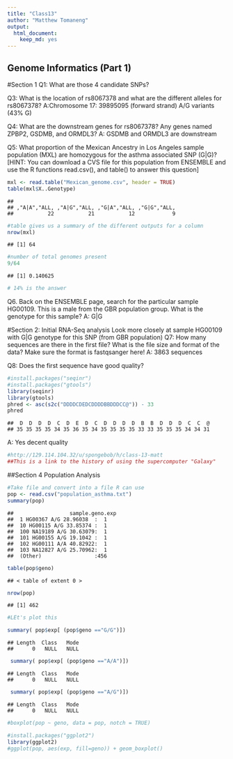 ```yaml
---
title: "Class13"
author: "Matthew Tomaneng"
output: 
  html_document: 
    keep_md: yes
---
```




## Genome Informatics (Part 1)
#Section 1
Q1: What are those 4 candidate SNPs? 

Q3: What is the location of rs8067378 and what are the different alleles for rs8067378? 
A:Chromosome 17: 39895095 (forward strand) A/G variants (43% G) 

Q4: What are the downstream genes for rs8067378? Any genes named ZPBP2,
GSDMB, and ORMDL3? 
A: GSDMB and ORMDL3 are downstream

Q5: What proportion of the Mexican Ancestry in Los Angeles sample population (MXL)
are homozygous for the asthma associated SNP (G|G)?
[HINT: You can download a CVS file for this population from ENSEMBLE and use the R
functions read.csv(), and table() to answer this question] 

```r
mxl <- read.table("Mexican_genome.csv", header = TRUE)
table(mxl$X..Genotype)
```

```
## 
## ,"A|A","ALL, ,"A|G","ALL, ,"G|A","ALL, ,"G|G","ALL, 
##           22           21           12            9
```

```r
#table gives us a summary of the different outputs for a column
nrow(mxl)
```

```
## [1] 64
```

```r
#number of total genomes present
9/64
```

```
## [1] 0.140625
```

```r
# 14% is the answer
```

Q6. Back on the ENSEMBLE page, search for the particular sample HG00109. This is a
male from the GBR population group. What is the genotype for this sample?
A: G|G 


#Section 2: Initial RNA-Seq analysis 
Look more closely at sample HG00109 with G|G genotype for this SNP (from GBR population)
Q7: How many sequences are there in the first file?
What is the file size and format of the data? Make sure
the format is fastqsanger here!
A: 3863 sequences

Q8:  Does the first sequence have good quality? 

```r
#install.packages("seqinr")
#install.packages("gtools")
library(seqinr)
library(gtools)
phred <- asc(s2c("DDDDCDEDCDDDDBBDDDCC@")) - 33
phred
```

```
##  D  D  D  D  C  D  E  D  C  D  D  D  D  B  B  D  D  D  C  C  @ 
## 35 35 35 35 34 35 36 35 34 35 35 35 35 33 33 35 35 35 34 34 31
```
A: Yes decent quality


```r
#http://129.114.104.32/u/spongebob/h/class-13-matt
##This is a link to the history of using the supercomputer "Galaxy"
```


##Section 4 Population Analysis

```r
#Take file and convert into a file R can use
pop <- read.csv("population_asthma.txt")
summary(pop)
```

```
##                  sample.geno.exp
##  1 HG00367 A/G 28.96038  :  1   
##  10 HG00115 A/G 33.85374 :  1   
##  100 NA19189 A/G 30.63079:  1   
##  101 HG00155 A/G 19.1042 :  1   
##  102 HG00111 A/A 40.82922:  1   
##  103 NA12827 A/G 25.70962:  1   
##  (Other)                 :456
```


```r
table(pop$geno)
```

```
## < table of extent 0 >
```

```r
nrow(pop)
```

```
## [1] 462
```

```r
#LEt's plot this
```


```r
summary( pop$exp[ (pop$geno =="G/G")])
```

```
## Length  Class   Mode 
##      0   NULL   NULL
```

```r
 summary( pop$exp[ (pop$geno =="A/A")])
```

```
## Length  Class   Mode 
##      0   NULL   NULL
```

```r
 summary( pop$exp[ (pop$geno =="A/G")])
```

```
## Length  Class   Mode 
##      0   NULL   NULL
```



```r
#boxplot(pop ~ geno, data = pop, notch = TRUE)
```



```r
#install.packages("ggplot2")
library(ggplot2)
#ggplot(pop, aes(exp, fill=geno)) + geom_boxplot()
```










